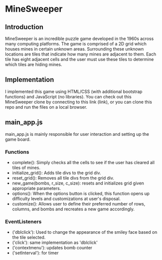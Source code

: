 # MineSweeper
## Introduction
MineSweeper is an incredible puzzle game developed in the 1960s across many computing platforms. The game is comprised of a 2D grid
which houses mines in certain unknown areas. Surrounding these unknown locations are tiles that indicate how many mines are adjacent to them. Each tile has eight adjacent cells and the user must use these tiles to determine which tiles are hiding mines. 
## Implementation
I implemented this game using HTML/CSS (with additional bootstrap functions) and JavaScript (no libraries). You can check out this MineSweeper clone by connecting to this link (link), or you can clone this repo and run the files on a local browser. 
## main_app.js
main_app.js is mainly responsible for user interaction and setting up the game board. 
### Functions
* complete(): Simply checks all the cells to see if the user has cleared all tiles of mines. 
* initialize_grid(): Adds tile divs to the grid div.
* reset_grid(): Removes all tile divs from the grid div.
* new_game(bombs, r_size, c_size): resets and initializes grid given appropriate parameters.
* options(): When the options button is clicked, this function opens up difficulty levels and customizations at user's disposal.
* customize(): Allows user to define their preferred number of rows, columns, and bombs and recreates a new game accordingly.
### EventListeners
* ('dblclick'): Used to change the appearance of the smiley face based on the tile selected.
* ('click'): same implementation as 'dblclick'
* ('contextmenu'): updates bomb counter
* ('setInterval'): for timer  